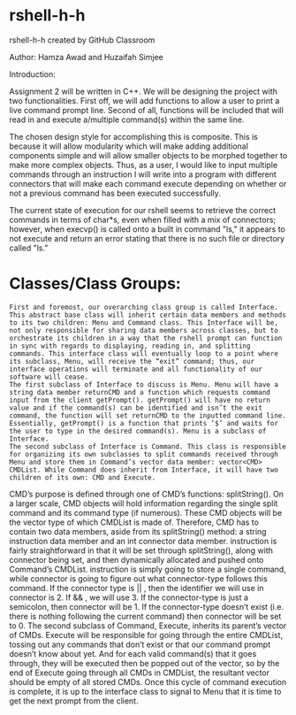 # rshell-h-h
rshell-h-h created by GitHub Classroom

Author: Hamza Awad and Huzaifah Simjee


Introduction:

Assignment 2 will be written in C++. We will be designing the project with two functionalities. First off, we will add functions to allow a user to print a live command prompt line. Second of all, functions will be included that will read in and execute a/multiple command(s) within the same line.

The chosen design style for accomplishing this is composite. This is because it will allow modularity which will make adding additional components simple and will allow smaller objects to be morphed together to make more complex objects. Thus, as a user, I would like to input multiple commands through an instruction I will write into a program with different connectors that will make each command execute depending on whether or not a previous command has been executed successfully.

The current state of execution for our rshell seems to retrieve the correct commands in terms of char*s, even when filled with a mix of connectors; however, when execvp() is called onto a built in command "ls," it appears to not execute and return an error stating that there is no such file or directory called "ls."

# Classes/Class Groups:
	First and foremost, our overarching class group is called Interface. This abstract base class will inherit certain data members and methods to its two children: Menu and Command class. This Interface will be, not only responsible for sharing data members across classes, but to orchestrate its children in a way that the rshell prompt can function in sync with regards to displaying, reading in, and splitting commands. This interface class will eventually loop to a point where its subclass, Menu, will receive the “exit” command; thus, our interface operations will terminate and all functionality of our software will cease.
	The first subclass of Interface to discuss is Menu. Menu will have a string data member returnCMD and a function which requests command input from the client getPrompt(). getPrompt() will have no return value and if the command(s) can be identified and isn’t the exit command, the function will set returnCMD to the inputted command line. Essentially, getPrompt() is a function that prints ‘$’ and waits for the user to type in the desired command(s). Menu is a subclass of Interface.
	The second subclass of Interface is Command. This class is responsible for organizing its own subclasses to split commands received through Menu and store them in Command’s vector data member: vector<CMD> CMDList. While Command does inherit from Interface, it will have two children of its own: CMD and Execute. 
CMD’s purpose is defined through one of CMD’s functions: splitString(). On a larger scale, CMD objects will hold information regarding the single split command and its command type (if numerous). These CMD objects will be the vector type of which CMDList is made of. Therefore, CMD has to contain two data members, aside from its splitString() method: a string instruction data member and an int connector data member. instruction is fairly straightforward in that it will be set through splitString(), along with connector being set, and then dynamically allocated and pushed onto Command’s CMDList. instruction is simply going to store a single command, while connector is going to figure out what connector-type follows this command. If the connector type is || , then the identifier we will use in connector is 2. If && , we will use 3. If the connector-type is just a semicolon, then connector will be 1. If the connector-type doesn’t exist (i.e. there is nothing following the current command) then connector will be set to 0.
The second subclass of Command, Execute, inherits its parent’s vector of CMDs. Execute will be responsible for going through the entire CMDList, tossing out any commands that don’t exist or that our command prompt doesn’t know about yet. And for each valid command(s) that it goes through, they will be executed then be popped out of the vector, so by the end of Execute going through all CMDs in CMDList, the resultant vector should be empty of all stored CMDs.
Once this cycle of command execution is complete, it is up to the interface class to signal to Menu that it is time to get the next prompt from the client.

